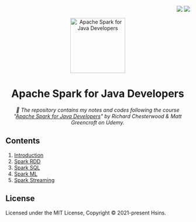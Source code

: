 <div align="right">

  [![](https://img.shields.io/badge/Udemy--A435f0.svg?logo=udemy&style=flat-square)](https://www.udemy.com/course/apache-spark-for-java-developers/)
  [![](https://img.shields.io/github/license/Hsins-Learn/Apache-Spark-for-Java-Developers?style=flat-square)](./LICENSE)

</div>

<div align="center">
  <img src="https://i.imgur.com/viKuoJ7.png" alt="Apache Spark for Java Developers" height="150px">

  # Apache Spark for Java Developers

  _📖 The repository contains my notes and codes following the course "[Apache Spark for Java Developers](https://www.udemy.com/course/apache-spark-for-java-developers/)" by Richard Chesterwood & Matt Greencroft on Udemy._
</div>

## Contents

1. [Introduction](./introduction/)
2. [Spark RDD](./spark-rdd/)
3. [Spark SQL](./spark-sql/)
4. [Spark ML]()
5. [Spark Streaming]()


## License

Licensed under the MIT License, Copyright © 2021-present Hsins.
